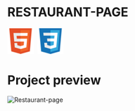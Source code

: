 # RESTAURANT-PAGE

<div align="left">
	<img src="https://github.com/devicons/devicon/blob/master/icons/html5/html5-original.svg" title="html" alt="html" width="60" height="60"/>&nbsp;
	<img src="https://github.com/devicons/devicon/blob/master/icons/css3/css3-original.svg" title="css" alt="css" width="60" height="60"/>&nbsp;
</div>

# Project preview
 
![Restaurant-page](https://github.com/Professor-codes/RESTAURANT-PAGE/assets/126326997/9eac16cb-0aaa-47cb-901a-5964730aa6f2)
